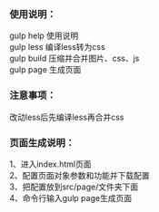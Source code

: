 ### 使用说明：
gulp help        使用说明  
gulp less        编译less转为css  
gulp build       压缩并合并图片、css、js  
gulp page        生成页面  


### 注意事项：
改动less后先编译less再合并css


### 页面生成说明：
1、进入index.html页面  
2、配置页面对象参数和功能并下载配置  
3、把配置放到src/page/文件夹下面  
4、命令行输入gulp page生成页面  



